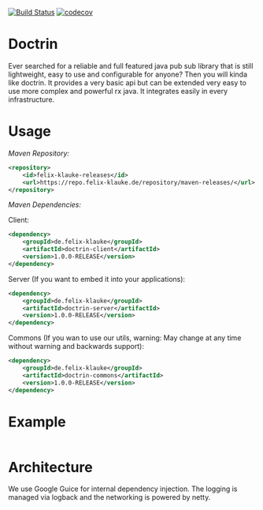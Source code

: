 [![Build Status](https://travis-ci.org/FelixKlauke/doctrin.svg?branch=dev)](https://travis-ci.org/FelixKlauke/doctrin)
[![codecov](https://codecov.io/gh/FelixKlauke/doctrin/branch/dev/graph/badge.svg)](https://codecov.io/gh/FelixKlauke/doctrin)

# Doctrin

Ever searched for a reliable and full featured java pub sub library that is still lightweight, easy to use and
configurable for anyone? Then you will kinda like doctrin. It provides a very basic api but can be extended very
easy to use more complex and powerful rx java. It integrates easily in every infrastructure.

# Usage

_Maven Repository:_
```xml
<repository>
    <id>felix-klauke-releases</id>
    <url>https://repo.felix-klauke.de/repository/maven-releases/</url>
</repository>
```

_Maven Dependencies:_

Client:
```xml
<dependency>
    <groupId>de.felix-klauke</groupId>
    <artifactId>doctrin-client</artifactId>
    <version>1.0.0-RELEASE</version>
</dependency>
```

Server (If you want to embed it into your applications):
```xml
<dependency>
    <groupId>de.felix-klauke</groupId>
    <artifactId>doctrin-server</artifactId>
    <version>1.0.0-RELEASE</version>
</dependency>
```

Commons (If you wan to use our utils, warning: May change at any time without warning and backwards support):
```xml
<dependency>
    <groupId>de.felix-klauke</groupId>
    <artifactId>doctrin-commons</artifactId>
    <version>1.0.0-RELEASE</version>
</dependency>
```

# Example
```xml

```

# Architecture
We use Google Guice for internal dependency injection. The logging is managed via logback and the networking is powered
by netty.
